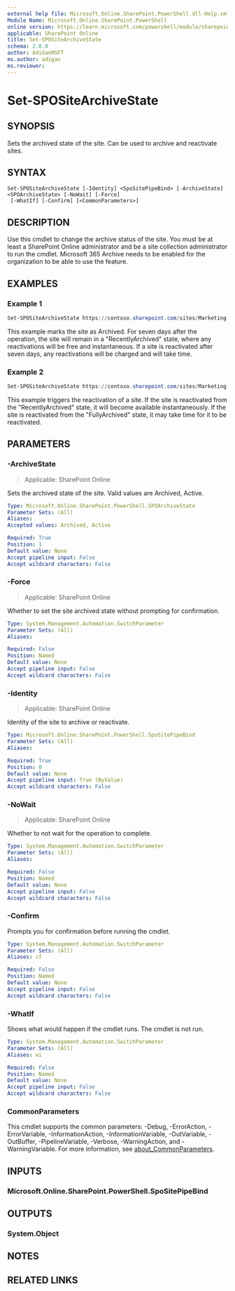 ```yaml
---
external help file: Microsoft.Online.SharePoint.PowerShell.dll-Help.xml
Module Name: Microsoft.Online.SharePoint.PowerShell
online version: https://learn.microsoft.com/powershell/module/sharepoint-online/set-spositearchivestate
applicable: SharePoint Online
title: Set-SPOSiteArchiveState
schema: 2.0.0
author: AdiGanMSFT
ms.author: adigan
ms.reviewer:
---
```


# Set-SPOSiteArchiveState

## SYNOPSIS

Sets the archived state of the site. Can be used to archive and reactivate sites.

## SYNTAX

```
Set-SPOSiteArchiveState [-Identity] <SpoSitePipeBind> [-ArchiveState] <SPOArchiveState> [-NoWait] [-Force]
 [-WhatIf] [-Confirm] [<CommonParameters>]
```

## DESCRIPTION

Use this cmdlet to change the archive status of the site. You must be at least a SharePoint Online administrator and be a site collection administrator to run the cmdlet.
Microsoft 365 Archive needs to be enabled for the organization to be able to use the feature.

## EXAMPLES

### Example 1

```powershell
Set-SPOSiteArchiveState https://contoso.sharepoint.com/sites/Marketing -ArchiveState Archived
```

This example marks the site as Archived. For seven days after the operation, the site will remain in a "RecentlyArchived" state, where any reactivations will be free and instantaneous. If a site is reactivated after seven days, any reactivations will be charged and will take time.

### Example 2

```powershell
Set-SPOSiteArchiveState https://contoso.sharepoint.com/sites/Marketing -ArchiveState Active
```

This example triggers the reactivation of a site. If the site is reactivated from the "RecentlyArchived" state, it will become available instantaneously. If the site is reactivated from the "FullyArchived" state, it may take time for it to be reactivated.

## PARAMETERS

### -ArchiveState

> Applicable: SharePoint Online

Sets the archived state of the site. Valid values are Archived, Active.

```yaml
Type: Microsoft.Online.SharePoint.PowerShell.SPOArchiveState
Parameter Sets: (All)
Aliases:
Accepted values: Archived, Active

Required: True
Position: 1
Default value: None
Accept pipeline input: False
Accept wildcard characters: False
```

### -Force

> Applicable: SharePoint Online

Whether to set the site archived state without prompting for confirmation.

```yaml
Type: System.Management.Automation.SwitchParameter
Parameter Sets: (All)
Aliases:

Required: False
Position: Named
Default value: None
Accept pipeline input: False
Accept wildcard characters: False
```

### -Identity

> Applicable: SharePoint Online

Identity of the site to archive or reactivate.

```yaml
Type: Microsoft.Online.SharePoint.PowerShell.SpoSitePipeBind
Parameter Sets: (All)
Aliases:

Required: True
Position: 0
Default value: None
Accept pipeline input: True (ByValue)
Accept wildcard characters: False
```

### -NoWait

> Applicable: SharePoint Online

Whether to not wait for the operation to complete.

```yaml
Type: System.Management.Automation.SwitchParameter
Parameter Sets: (All)
Aliases:

Required: False
Position: Named
Default value: None
Accept pipeline input: False
Accept wildcard characters: False
```

### -Confirm

Prompts you for confirmation before running the cmdlet.

```yaml
Type: System.Management.Automation.SwitchParameter
Parameter Sets: (All)
Aliases: cf

Required: False
Position: Named
Default value: None
Accept pipeline input: False
Accept wildcard characters: False
```

### -WhatIf

Shows what would happen if the cmdlet runs.
The cmdlet is not run.

```yaml
Type: System.Management.Automation.SwitchParameter
Parameter Sets: (All)
Aliases: wi

Required: False
Position: Named
Default value: None
Accept pipeline input: False
Accept wildcard characters: False
```

### CommonParameters

This cmdlet supports the common parameters: -Debug, -ErrorAction, -ErrorVariable, -InformationAction, -InformationVariable, -OutVariable, -OutBuffer, -PipelineVariable, -Verbose, -WarningAction, and -WarningVariable. For more information, see [about_CommonParameters](https://go.microsoft.com/fwlink/?LinkID=113216).

## INPUTS

### Microsoft.Online.SharePoint.PowerShell.SpoSitePipeBind

## OUTPUTS

### System.Object

## NOTES

## RELATED LINKS
